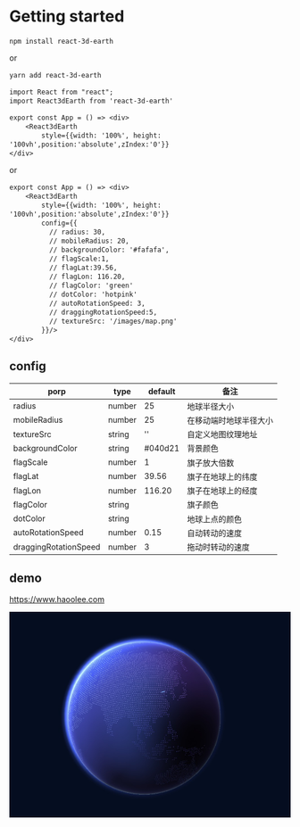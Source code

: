      
  # Getting started
  
```$xslt
npm install react-3d-earth
```
or 
```$xslt
yarn add react-3d-earth
```
  
```$xslt
import React from "react";
import React3dEarth from 'react-3d-earth'
```


```$xslt
export const App = () => <div>
    <React3dEarth
        style={{width: '100%', height: '100vh',position:'absolute',zIndex:'0'}}
</div>
```
or 
```$xslt
export const App = () => <div>
    <React3dEarth
        style={{width: '100%', height: '100vh',position:'absolute',zIndex:'0'}}
        config={{
          // radius: 30,
          // mobileRadius: 20,
          // backgroundColor: '#fafafa',
          // flagScale:1,
          // flagLat:39.56,
          // flagLon: 116.20,
          // flagColor: 'green'
          // dotColor: 'hotpink'
          // autoRotationSpeed: 3,
          // draggingRotationSpeed:5,
          // textureSrc: '/images/map.png'
        }}/>
</div>
```
## config
| porp | type | default | 备注 |
| --- | --- | --- | --- |
| radius | number | 25 | 地球半径大小 |
| mobileRadius | number | 25 | 在移动端时地球半径大小 |
| textureSrc | string | '' | 自定义地图纹理地址  |
| backgroundColor | string | #040d21 | 背景颜色 |
| flagScale | number | 1 | 旗子放大倍数 |
| flagLat | number | 39.56 | 旗子在地球上的纬度 |
| flagLon | number | 116.20 | 旗子在地球上的经度 |
| flagColor | string |  | 旗子颜色 |
| dotColor | string |  | 地球上点的颜色 |
| autoRotationSpeed | number | 0.15 | 自动转动的速度 |
| draggingRotationSpeed | number | 3 | 拖动时转动的速度 |


## demo

<https://www.haoolee.com>

![earth](earth.jpg)
 
